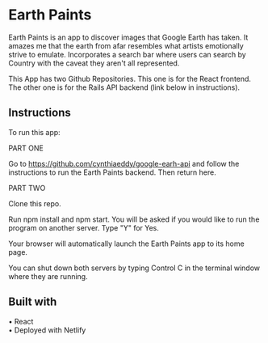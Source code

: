 
# Earth Paints

Earth Paints is an app to discover images that Google Earth has taken. It amazes me that the earth from afar resembles what artists emotionally strive to emulate. Incorporates a search bar where users can search by Country with the caveat they aren't all represented.



This App has two Github Repositories. This one is for the React frontend. The other one is for the Rails API backend (link below in instructions).

## Instructions
To run this app:

PART ONE

Go to https://github.com/cynthiaeddy/google-earh-api and follow the instructions to run the Earth Paints backend. Then return here.

PART TWO

Clone this repo.

Run npm install and npm start. You will be asked if you would like to run the program on another server. Type "Y" for Yes.

Your browser will automatically launch the Earth Paints app to its home page.

You can shut down both servers by typing Control C in the terminal window where they are running.


## Built with
• React <br/>
• Deployed with Netlify
